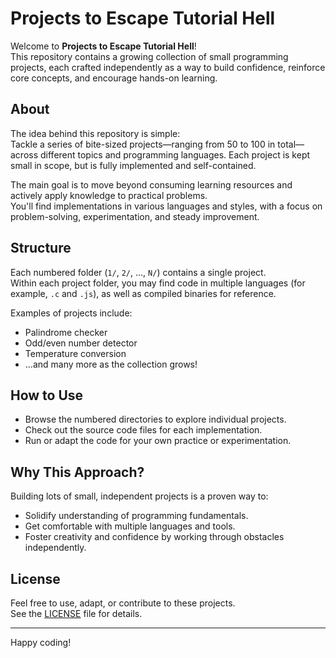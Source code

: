 # Projects to Escape Tutorial Hell

Welcome to **Projects to Escape Tutorial Hell**!  
This repository contains a growing collection of small programming projects, each crafted independently as a way to build confidence, reinforce core concepts, and encourage hands-on learning.

## About

The idea behind this repository is simple:  
Tackle a series of bite-sized projects—ranging from 50 to 100 in total—across different topics and programming languages. Each project is kept small in scope, but is fully implemented and self-contained.

The main goal is to move beyond consuming learning resources and actively apply knowledge to practical problems.  
You'll find implementations in various languages and styles, with a focus on problem-solving, experimentation, and steady improvement.

## Structure

Each numbered folder (`1/`, `2/`, ..., `N/`) contains a single project.  
Within each project folder, you may find code in multiple languages (for example, `.c` and `.js`), as well as compiled binaries for reference.

Examples of projects include:
- Palindrome checker
- Odd/even number detector
- Temperature conversion
- ...and many more as the collection grows!

## How to Use

- Browse the numbered directories to explore individual projects.
- Check out the source code files for each implementation.
- Run or adapt the code for your own practice or experimentation.

## Why This Approach?

Building lots of small, independent projects is a proven way to:
- Solidify understanding of programming fundamentals.
- Get comfortable with multiple languages and tools.
- Foster creativity and confidence by working through obstacles independently.

## License

Feel free to use, adapt, or contribute to these projects.  
See the [LICENSE](LICENSE) file for details.

---

Happy coding!
